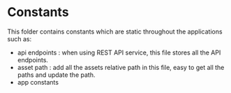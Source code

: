 # Constants

This folder contains constants which are static throughout the applications such as:

-   api endpoints : when using REST API service, this file stores all the API endpoints.
-   asset path : add all the assets relative path in this file, easy to get all the paths and update the path.
-   app constants
